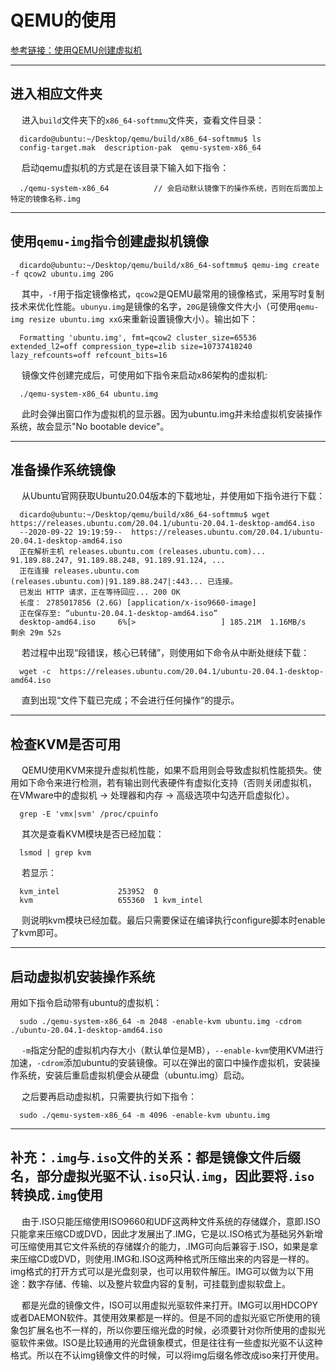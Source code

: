 # QEMU的使用

[参考链接：使用QEMU创建虚拟机](http://www.360doc.com/content/17/0531/22/6080914_658855867.shtml)

--------

## 进入相应文件夹

&emsp; 进入`build`文件夹下的`x86_64-softmmu`文件夹，查看文件目录：

```
  dicardo@ubuntu:~/Desktop/qemu/build/x86_64-softmmu$ ls
  config-target.mak  description-pak  qemu-system-x86_64
```
&emsp; 启动qemu虚拟机的方式是在该目录下输入如下指令：

```
  ./qemu-system-x86_64          // 会启动默认镜像下的操作系统，否则在后面加上特定的镜像名称.img
```

---------

## 使用`qemu-img`指令创建虚拟机镜像

```
  dicardo@ubuntu:~/Desktop/qemu/build/x86_64-softmmu$ qemu-img create -f qcow2 ubuntu.img 20G
```

&emsp; 其中，`-f`用于指定镜像格式，`qcow2`是QEMU最常用的镜像格式，采用写时复制技术来优化性能。`ubunyu.img`是镜像的名字，`20G`是镜像文件大小（可使用`qemu-img resize ubuntu.img xxG`来重新设置镜像大小）。输出如下：

```
  Formatting 'ubuntu.img', fmt=qcow2 cluster_size=65536 extended_l2=off compression_type=zlib size=10737418240 lazy_refcounts=off refcount_bits=16
```

&emsp; 镜像文件创建完成后，可使用如下指令来启动x86架构的虚拟机:

```
  ./qemu-system-x86_64 ubuntu.img
```

&emsp; 此时会弹出窗口作为虚拟机的显示器。因为ubuntu.img并未给虚拟机安装操作系统，故会显示"No bootable device"。

-----------

## 准备操作系统镜像

&emsp; 从Ubuntu官网获取Ubuntu20.04版本的下载地址，并使用如下指令进行下载：

```
  dicardo@ubuntu:~/Desktop/qemu/build/x86_64-softmmu$ wget https://releases.ubuntu.com/20.04.1/ubuntu-20.04.1-desktop-amd64.iso
  --2020-09-22 19:19:59--  https://releases.ubuntu.com/20.04.1/ubuntu-20.04.1-desktop-amd64.iso
  正在解析主机 releases.ubuntu.com (releases.ubuntu.com)... 91.189.88.247, 91.189.88.248, 91.189.91.124, ...
  正在连接 releases.ubuntu.com (releases.ubuntu.com)|91.189.88.247|:443... 已连接。
  已发出 HTTP 请求，正在等待回应... 200 OK
  长度： 2785017856 (2.6G) [application/x-iso9660-image]
  正在保存至: “ubuntu-20.04.1-desktop-amd64.iso”
  desktop-amd64.iso     6%[>                   ] 185.21M  1.16MB/s    剩余 29m 52s
```

&emsp; 若过程中出现“段错误，核心已转储”，则使用如下命令从中断处继续下载：

```
  wget -c  https://releases.ubuntu.com/20.04.1/ubuntu-20.04.1-desktop-amd64.iso
```

&emsp; 直到出现“文件下载已完成；不会进行任何操作“的提示。


------------

## 检查KVM是否可用

&emsp; QEMU使用KVM来提升虚拟机性能，如果不启用则会导致虚拟机性能损失。使用如下命令来进行检测，若有输出则代表硬件有虚拟化支持（否则关闭虚拟机， 在VMware中的虚拟机 -> 处理器和内存 -> 高级选项中勾选开启虚拟化）。

```
  grep -E 'vmx|svm' /proc/cpuinfo
```
&emsp; 其次是查看KVM模块是否已经加载：

```
  lsmod | grep kvm
```
&emsp; 若显示：

```
  kvm_intel             253952  0
  kvm                   655360  1 kvm_intel
```
&emsp; 则说明kvm模块已经加载。最后只需要保证在编译执行configure脚本时enable了kvm即可。

-----------

## 启动虚拟机安装操作系统

用如下指令启动带有ubuntu的虚拟机：

```
  sudo ./qemu-system-x86_64 -m 2048 -enable-kvm ubuntu.img -cdrom ./ubuntu-20.04.1-desktop-amd64.iso
```

&emsp; `-m`指定分配的虚拟机内存大小（默认单位是MB），`--enable-kvm`使用KVM进行加速，`-cdrom`添加ubuntu的安装镜像。可以在弹出的窗口中操作虚拟机，安装操作系统，安装后重启虚拟机便会从硬盘（ubuntu.img）启动。

&emsp; 之后要再启动虚拟机，只需要执行如下指令：

```
  sudo ./qemu-system-x86_64 -m 4096 -enable-kvm ubuntu.img
```

------------


## 补充：`.img`与`.iso`文件的关系：都是镜像文件后缀名，部分虚拟光驱不认`.iso`只认`.img`，因此要将`.iso`转换成`.img`使用

&emsp; 由于.ISO只能压缩使用ISO9660和UDF这两种文件系统的存储媒介，意即.ISO只能拿来压缩CD或DVD，因此才发展出了.IMG，它是以.ISO格式为基础另外新增可压缩使用其它文件系统的存储媒介的能力，.IMG可向后兼容于.ISO，如果是拿来压缩CD或DVD，则使用.IMG和.ISO这两种格式所压缩出来的内容是一样的。img格式的打开方式可以是光盘刻录，也可以用软件解压。IMG可以做为以下用途：数字存储、传输、以及整片软盘内容的复制，可挂载到虚拟软盘上。

&emsp; 都是光盘的镜像文件，ISO可以用虚拟光驱软件来打开。IMG可以用HDCOPY或者DAEMON软件。其使用效果都是一样的。但是不同的虚拟光驱它所使用的镜象包扩展名也不一样的，所以你要压缩光盘的时候，必须要针对你所使用的虚拟光驱软件来做。ISO是比较通用的光盘镜象模式，但是往往有一些虚拟光驱不认这种格式。所以在不认img镜像文件的时候，可以将img后缀名修改成iso来打开使用。







